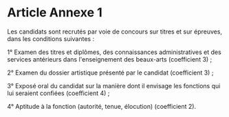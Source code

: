 # Article Annexe 1

Les candidats sont recrutés par voie de concours sur titres et sur épreuves, dans les conditions suivantes :

1° Examen des titres et diplômes, des connaissances administratives et des services antérieurs dans l'enseignement des beaux-arts (coefficient 3) ;

2° Examen du dossier artistique présenté par le candidat (coefficient 3) ;

3° Exposé oral du candidat sur la manière dont il envisage les fonctions qui lui seraient confiées (coefficient 4) ;

4° Aptitude à la fonction (autorité, tenue, élocution) (coefficient 2).
